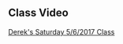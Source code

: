 ## Class Video

[Derek's Saturday 5/6/2017 Class](https://codingbootcamp.hosted.panopto.com/Panopto/Pages/Viewer.aspx?id=182fc615-96f2-4ff4-969b-ee457300e5ed)
